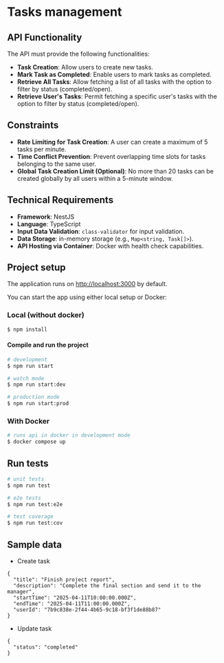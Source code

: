 # Tasks management

## API Functionality

The API must provide the following functionalities:

- **Task Creation**: Allow users to create new tasks.
- **Mark Task as Completed**: Enable users to mark tasks as completed.
- **Retrieve All Tasks**: Allow fetching a list of all tasks with the option to filter by status (completed/open).
- **Retrieve User's Tasks**: Permit fetching a specific user's tasks with the option to filter by status (completed/open).

## Constraints

- **Rate Limiting for Task Creation**: A user can create a maximum of 5 tasks per minute.
- **Time Conflict Prevention**: Prevent overlapping time slots for tasks belonging to the same user.
- **Global Task Creation Limit (Optional)**: No more than 20 tasks can be created globally by all users within a 5-minute window.

## Technical Requirements

- **Framework**: NestJS
- **Language**: TypeScript
- **Input Data Validation**: `class-validator` for input validation.
- **Data Storage**: in-memory storage (e.g., `Map<string, Task[]>`).
- **API Hosting via Container**: Docker with health check capabilities.

## Project setup
The application runs on [http://localhost:3000](http://localhost:3000) by default.

You can start the app using either local setup or Docker:

### Local (without docker)

```bash
$ npm install
```

#### Compile and run the project

```bash
# development
$ npm run start

# watch mode
$ npm run start:dev

# production mode
$ npm run start:prod
```

### With Docker

```bash
# runs api in docker in development mode
$ docker compose up
```

## Run tests

```bash
# unit tests
$ npm run test

# e2e tests
$ npm run test:e2e

# test coverage
$ npm run test:cov
```

## Sample data
- Create task
```
{
  "title": "Finish project report",
  "description": "Complete the final section and send it to the manager",
  "startTime": "2025-04-11T10:00:00.000Z",
  "endTime": "2025-04-11T11:00:00.000Z",
  "userId": "7b9c838e-2f44-4b65-9c18-bf3f1de88b87"
}
```
- Update task
```
{
  "status": "completed"
}

```